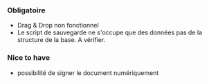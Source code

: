 ### Obligatoire
- Drag & Drop non fonctionnel
- Le script de sauvegarde ne s'occupe que des données pas de la structure de la base. A vérifier.

### Nice to have
- possibilité de signer le document numériquement